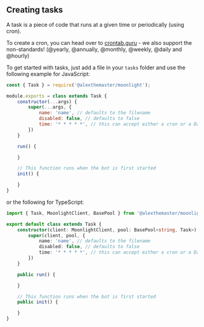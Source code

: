 ## Creating tasks

A task is a piece of code that runs at a given time or periodically (using cron).

To create a cron, you can head over to [crontab.guru](https://crontab.guru) - we also support the non-standards! (@yearly, @annually, @monthly, @weekly, @daily and @hourly)

To get started with tasks, just add a file in your `tasks` folder and use the following example for JavaScript: 

```js
const { Task } = require('@alexthemaster/moonlight');

module.exports = class extends Task {
    constructor(...args) {
        super(...args, {
            name: 'name', // defaults to the filename
            disabled: false, // defaults to false
            time: '* * * * *', // this can accept either a cron or a Date
        })
    }

    run() {

    }

    // This function runs when the bot is first started
    init() {

    }
}
```

or the following for TypeScript:

```ts
import { Task, MoonlightClient, BasePool } from '@alexthemaster/moonlight';

export default class extends Task {
    constructor(client: MoonlightClient, pool: BasePool<string, Task>) {
        super(client, pool, {
            name: 'name', // defaults to the filename
            disabled: false, // defaults to false
            time: '* * * * *', // this can accept either a cron or a Date
        })
    }

    public run() {

    }

    // This function runs when the bot is first started
    public init() {

    }
}
```